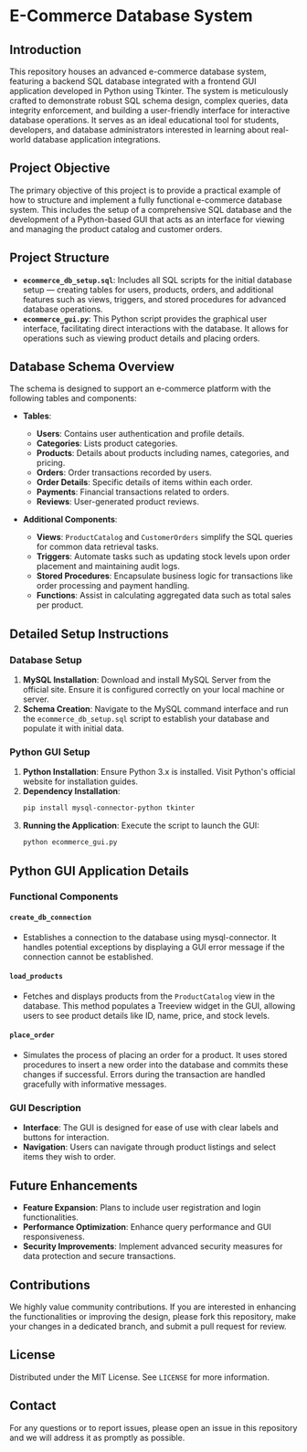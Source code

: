 # E-Commerce Database System

## Introduction
This repository houses an advanced e-commerce database system, featuring a backend SQL database integrated with a frontend GUI application developed in Python using Tkinter. The system is meticulously crafted to demonstrate robust SQL schema design, complex queries, data integrity enforcement, and building a user-friendly interface for interactive database operations. It serves as an ideal educational tool for students, developers, and database administrators interested in learning about real-world database application integrations.

## Project Objective
The primary objective of this project is to provide a practical example of how to structure and implement a fully functional e-commerce database system. This includes the setup of a comprehensive SQL database and the development of a Python-based GUI that acts as an interface for viewing and managing the product catalog and customer orders.

## Project Structure
- **`ecommerce_db_setup.sql`**: Includes all SQL scripts for the initial database setup — creating tables for users, products, orders, and additional features such as views, triggers, and stored procedures for advanced database operations.
- **`ecommerce_gui.py`**: This Python script provides the graphical user interface, facilitating direct interactions with the database. It allows for operations such as viewing product details and placing orders.

## Database Schema Overview
The schema is designed to support an e-commerce platform with the following tables and components:
- **Tables**:
  - **Users**: Contains user authentication and profile details.
  - **Categories**: Lists product categories.
  - **Products**: Details about products including names, categories, and pricing.
  - **Orders**: Order transactions recorded by users.
  - **Order Details**: Specific details of items within each order.
  - **Payments**: Financial transactions related to orders.
  - **Reviews**: User-generated product reviews.

- **Additional Components**:
  - **Views**: `ProductCatalog` and `CustomerOrders` simplify the SQL queries for common data retrieval tasks.
  - **Triggers**: Automate tasks such as updating stock levels upon order placement and maintaining audit logs.
  - **Stored Procedures**: Encapsulate business logic for transactions like order processing and payment handling.
  - **Functions**: Assist in calculating aggregated data such as total sales per product.

## Detailed Setup Instructions

### Database Setup
1. **MySQL Installation**: Download and install MySQL Server from the official site. Ensure it is configured correctly on your local machine or server.
2. **Schema Creation**: Navigate to the MySQL command interface and run the `ecommerce_db_setup.sql` script to establish your database and populate it with initial data.

### Python GUI Setup
1. **Python Installation**: Ensure Python 3.x is installed. Visit Python's official website for installation guides.
2. **Dependency Installation**:
   ```bash
   pip install mysql-connector-python tkinter
   ```
3. **Running the Application**:
   Execute the script to launch the GUI:
   ```bash
   python ecommerce_gui.py
   ```

## Python GUI Application Details

### Functional Components

#### `create_db_connection`
- Establishes a connection to the database using mysql-connector. It handles potential exceptions by displaying a GUI error message if the connection cannot be established.

#### `load_products`
- Fetches and displays products from the `ProductCatalog` view in the database. This method populates a Treeview widget in the GUI, allowing users to see product details like ID, name, price, and stock levels.

#### `place_order`
- Simulates the process of placing an order for a product. It uses stored procedures to insert a new order into the database and commits these changes if successful. Errors during the transaction are handled gracefully with informative messages.

### GUI Description
- **Interface**: The GUI is designed for ease of use with clear labels and buttons for interaction.
- **Navigation**: Users can navigate through product listings and select items they wish to order.

## Future Enhancements
- **Feature Expansion**: Plans to include user registration and login functionalities.
- **Performance Optimization**: Enhance query performance and GUI responsiveness.
- **Security Improvements**: Implement advanced security measures for data protection and secure transactions.

## Contributions
We highly value community contributions. If you are interested in enhancing the functionalities or improving the design, please fork this repository, make your changes in a dedicated branch, and submit a pull request for review.

## License
Distributed under the MIT License. See `LICENSE` for more information.

## Contact
For any questions or to report issues, please open an issue in this repository and we will address it as promptly as possible.

